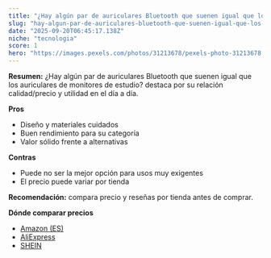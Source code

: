 ```yaml
---
title: "¿Hay algún par de auriculares Bluetooth que suenen igual que los auriculares de monitores de estudio?"
slug: "hay-algun-par-de-auriculares-bluetooth-que-suenen-igual-que-los-auriculares-de-m"
date: "2025-09-20T06:45:17.138Z"
niche: "tecnologia"
score: 1
hero: "https://images.pexels.com/photos/31213678/pexels-photo-31213678.jpeg?auto=compress&cs=tinysrgb&fit=crop&h=627&w=1200&auto=compress&cs=tinysrgb&w=1200&h=675&fit=crop"
---
```


**Resumen:** ¿Hay algún par de auriculares Bluetooth que suenen igual que los auriculares de monitores de estudio? destaca por su relación calidad/precio y utilidad en el día a día.

**Pros**
- Diseño y materiales cuidados
- Buen rendimiento para su categoría
- Valor sólido frente a alternativas

**Contras**
- Puede no ser la mejor opción para usos muy exigentes
- El precio puede variar por tienda

**Recomendación:** compara precio y reseñas por tienda antes de comprar.

**Dónde comparar precios**
- [Amazon (ES)](https://www.amazon.es/s?k=%C2%BFHay%20alg%C3%BAn%20par%20de%20auriculares%20Bluetooth%20que%20suenen%20igual%20que%20los%20auriculares%20de%20monitores%20de%20estudio%3F&tag=teknovashop25-21)
- [AliExpress](https://www.aliexpress.com/wholesale?SearchText=%C2%BFHay%20alg%C3%BAn%20par%20de%20auriculares%20Bluetooth%20que%20suenen%20igual%20que%20los%20auriculares%20de%20monitores%20de%20estudio%3F)
- [SHEIN](https://www.shein.com/pdsearch/%C2%BFHay%20alg%C3%BAn%20par%20de%20auriculares%20Bluetooth%20que%20suenen%20igual%20que%20los%20auriculares%20de%20monitores%20de%20estudio%3F)